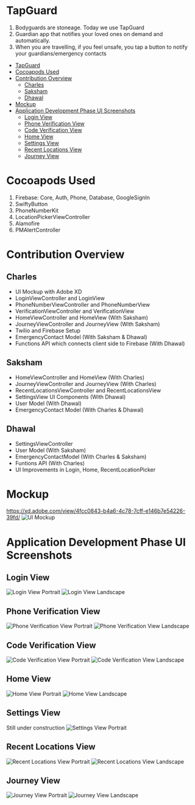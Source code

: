 # TapGuard
1. Bodyguards are stoneage. Today we use TapGuard
2. Guardian app that notifies your loved ones on demand and automatically. 
3. When you are travelling, if you feel unsafe, you tap a button to notify your guardians/emergency contacts

- [TapGuard](#tapguard)
- [Cocoapods Used](#cocoapods-used)
- [Contribution Overview](#contribution-overview)
    - [Charles](#charles)
    - [Saksham](#saksham)
    - [Dhawal](#dhawal)
- [Mockup](#mockup)
- [Application Development Phase UI Screenshots](#application-development-phase-ui-screenshots)
    - [Login View](#login-view)
    - [Phone Verification View](#phone-verification-view)
    - [Code Verification View](#code-verification-view)
    - [Home View](#home-view)
    - [Settings View](#settings-view)
    - [Recent Locations View](#recent-locations-view)
    - [Journey View](#journey-view)

# Cocoapods Used
1. Firebase: Core, Auth, Phone, Database, GoogleSignIn
2. SwiftyButton
3. PhoneNumberKit
4. LocationPickerViewController
5. Alamofire
6. PMAlertController

# Contribution Overview
## Charles
- UI Mockup with Adobe XD
- LoginViewController and LoginView
- PhoneNumberViewController and PhoneNumberView
- VerificationViewController and VerificationView
- HomeViewController and HomeView (With Saksham)
- JourneyViewController and JourneyView (With Saksham)
- Twilio and Firebase Setup
- EmergencyContact Model (With Saksham & Dhawal)
- Functions API which connects client side to Firebase (With Dhawal)

## Saksham
- HomeViewController and HomeView (With Charles)
- JourneyViewController and JourneyView (With Charles)
- RecentLocationsViewController and RecentLocationsView
- SettingsView UI Components (With Dhawal)
- User Model (With Dhawal)
- EmergencyContact Model (With Charles & Dhawal)

## Dhawal
- SettingsViewController
- User Model (With Saksham)
- EmergencyContactModel (With Charles & Saksham)
- Funtions API (With Charles)
- UI Improvements in Login, Home, RecentLocationPicker

# Mockup
https://xd.adobe.com/view/4fcc0843-b4a6-4c78-7cff-e146b7e54226-39fd/
<img src="DocumentationMedia/Mockup.png" alt="UI Mockup">

# Application Development Phase UI Screenshots
## Login View
<img src="DocumentationMedia/LoginViewPortrait.png" alt="Login View Portrait">
<img src="DocumentationMedia/LoginViewLandscape.png" alt="Login View Landscape">

## Phone Verification View
<img src="DocumentationMedia/PhoneVerificationViewPortrait.png" alt="Phone Verification View Portrait">
<img src="DocumentationMedia/PhoneVerificationViewLandscape.png" alt="Phone Verification View Landscape">

## Code Verification View
<img src="DocumentationMedia/CodeVerificationViewPortrait.png" alt="Code Verification View Portrait">
<img src="DocumentationMedia/CodeVerificationViewLandscape.png" alt="Code Verification View Landscape">

## Home View
<img src="DocumentationMedia/HomeViewPortrait.png" alt="Home View Portrait">
<img src="DocumentationMedia/HomeViewLandscape.png" alt="Home View Landscape">

## Settings View
Still under construction
<img src="DocumentationMedia/SettingsViewPortrait.png" alt="Settings View Portrait">

## Recent Locations View
<img src="DocumentationMedia/RecentLocationsViewPortrait.png" alt="Recent Locations View Portrait">
<img src="DocumentationMedia/RecentLocationsViewLandscape.png" alt="Recent Locations View Landscape">

## Journey View
<img src="DocumentationMedia/JourneyViewPortrait.png" alt="Journey View Portrait">
<img src="DocumentationMedia/JourneyViewLandscape.png" alt="Journey View Landscape">
